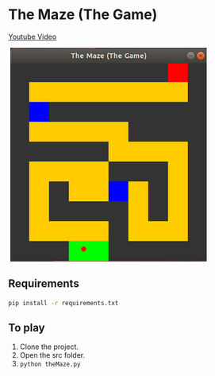 The Maze (The Game)
===================
[Youtube Video](https://youtu.be/K1YVI7e2D2I)

![Alt text](/resources/the-maze-image.png?raw=true "The maze")

Requirements
------------
```bash
pip install -r requirements.txt
```

To play
-------
1. Clone the project.
2. Open the src folder.
3. `python theMaze.py`
